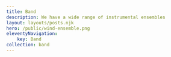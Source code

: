```yaml
---
title: Band
description: We have a wide range of instrumental ensembles
layout: layouts/posts.njk
hero: /public/wind-ensemble.png
eleventyNavigation:
    key: Band
collection: band
---
```

